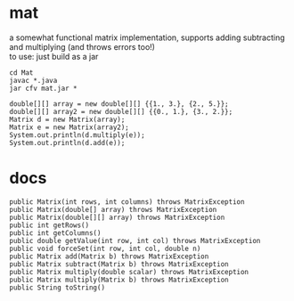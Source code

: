 
# mat

a somewhat functional matrix implementation, supports adding subtracting and multiplying (and throws errors too!)\
to use: just build as a jar
```
cd Mat
javac *.java
jar cfv mat.jar *
```
```
double[][] array = new double[][] {{1., 3.}, {2., 5.}};
double[][] array2 = new double[][] {{0., 1.}, {3., 2.}};
Matrix d = new Matrix(array);
Matrix e = new Matrix(array2);
System.out.println(d.multiply(e));
System.out.println(d.add(e));
```
# docs
`public Matrix(int rows, int columns) throws MatrixException`\
`public Matrix(double[] array) throws MatrixException`\
`public Matrix(double[][] array) throws MatrixException`\
`public int getRows()`\
`public int getColumns()`\
`public double getValue(int row, int col) throws MatrixException`\
`public void forceSet(int row, int col, double n)`\
`public Matrix add(Matrix b) throws MatrixException`\
`public Matrix subtract(Matrix b) throws MatrixException`\
`public Matrix multiply(double scalar) throws MatrixException`\
`public Matrix multiply(Matrix b) throws MatrixException`\
`public String toString()`
